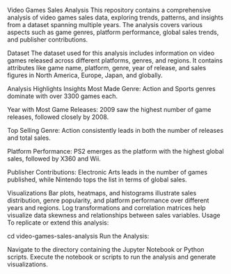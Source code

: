 Video Games Sales Analysis
This repository contains a comprehensive analysis of video games sales data, exploring trends, patterns, and insights from a dataset spanning multiple years. The analysis covers various aspects such as game genres, platform performance, global sales trends, and publisher contributions.

Dataset
The dataset used for this analysis includes information on video games released across different platforms, genres, and regions. It contains attributes like game name, platform, genre, year of release, and sales figures in North America, Europe, Japan, and globally.

Analysis Highlights
Insights
Most Made Genre: Action and Sports genres dominate with over 3300 games each.

Year with Most Game Releases: 2009 saw the highest number of game releases, followed closely by 2008.

Top Selling Genre: Action consistently leads in both the number of releases and total sales.

Platform Performance: PS2 emerges as the platform with the highest global sales, followed by X360 and Wii.

Publisher Contributions: Electronic Arts leads in the number of games published, while Nintendo tops the list in terms of global sales.

Visualizations
Bar plots, heatmaps, and histograms illustrate sales distribution, genre popularity, and platform performance over different years and regions.
Log transformations and correlation matrices help visualize data skewness and relationships between sales variables.
Usage
To replicate or extend this analysis:

cd video-games-sales-analysis
Run the Analysis:

Navigate to the directory containing the Jupyter Notebook or Python scripts.
Execute the notebook or scripts to run the analysis and generate visualizations.
